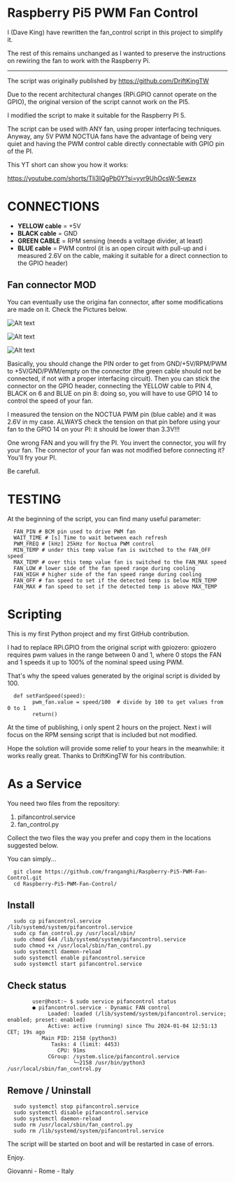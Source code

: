 # Raspberry Pi5 PWM Fan Control

I (Dave King) have rewritten the fan_control script in this project to simplify it.

The rest of this remains unchanged as I wanted to preserve the instructions on rewiring
the fan to work with the Raspberry Pi.

<hr>

The script was originally published by 
https://github.com/DriftKingTW

Due to the recent architectural changes (RPi.GPIO cannot operate on the GPIO), the original version of the script cannot work on the PI5.

I modified the script to make it suitable for the Raspberry PI 5.

The script can be used with ANY fan, using proper interfacing techniques.
Anyway, any 5V PWM NOCTUA fans have the advantage of being very quiet and having the PWM control cable directly connectable with GPIO pin of the PI.

This YT short can show you how it works:

https://youtube.com/shorts/Tli3IQgPb0Y?si=yvr9UhOcsW-5ewzx

# CONNECTIONS

- **YELLOW cable** = +5V
- **BLACK cable** = GND
- **GREEN CABLE** = RPM sensing (needs a voltage divider, at least)
- **BLUE cable** = PWM control (it is an open circuit with pull-up and i measured 2.6V on the cable, making it suitable for a direct connection to the GPIO header)

## Fan connector MOD

You can eventually use the origina fan connector, after some modifications are made on it.
Check the Pictures below.

![Alt text](Fan%20Connection%201.jpg?raw=true "Title")

![Alt text](Fan%20Connection%202.jpg?raw=true "Title")

![Alt text](Fan%20Connection%203.jpg?raw=true "Title")

Basically, you should change the PIN order to get from GND/+5V/RPM/PWM to +5V/GND/PWM/empty on the connector (the green cable should not be connected, if not with a proper interfacing circuit). Then you can stick the connector on the GPIO header, connecting the YELLOW cable to PIN 4, BLACK on 6 and BLUE on pin 8: doing so, you will have to use GPIO 14 to control the speed of your fan.

I measured the tension on the NOCTUA PWM pin (blue cable) and it was 2.6V in my case.
ALWAYS check the tension on that pin before using your fan to the GPIO 14 on your PI: it should be lower than 3.3V!!!

One wrong FAN and you will fry the PI.
You invert the connector, you will fry your fan.
The connector of your fan was not modified before connecting it? You'll fry your PI.

Be carefull.

# TESTING

At the beginning of the script, you can find many useful parameter:

      FAN_PIN # BCM pin used to drive PWM fan
      WAIT_TIME # [s] Time to wait between each refresh
      PWM_FREQ # [kHz] 25kHz for Noctua PWM control
      MIN_TEMP # under this temp value fan is switched to the FAN_OFF speed
      MAX_TEMP # over this temp value fan is switched to the FAN_MAX speed
      FAN_LOW # lower side of the fan speed range during cooling
      FAN_HIGH # higher side of the fan speed range during cooling
      FAN_OFF # fan speed to set if the detected temp is below MIN_TEMP 
      FAN_MAX # fan speed to set if the detected temp is above MAX_TEMP 

# Scripting

This is my first Python project and my first GitHub contribution.

I had to replace RPi.GPIO from the original script with gpiozero: gpiozero requires pwm values in the range between 0 and 1, where 0 stops the FAN and 1 speeds it up to 100% of the nominal speed using PWM.

That's why the speed values generated by the original script is divided by 100.

      def setFanSpeed(speed):
      		pwm_fan.value = speed/100  # divide by 100 to get values from 0 to 1
      		return()

At the time of publishing, i only spent 2 hours on the project. 
Next i will focus on the RPM sensing script that is included but not modified.

Hope the solution will provide some relief to your hears in the meanwhile: it works really great.
Thanks to DriftKingTW for his contribution.

# As a Service

You need two files from the repository: 
1. pifancontrol.service 
2. fan_control.py

Collect the two files the way you prefer and copy them in the locations suggested below.

You can simply...

      git clone https://github.com/franganghi/Raspberry-Pi5-PWM-Fan-Control.git
      cd Raspberry-Pi5-PWM-Fan-Control/

## Install

      sudo cp pifancontrol.service /lib/systemd/system/pifancontrol.service
      sudo cp fan_control.py /usr/local/sbin/
      sudo chmod 644 /lib/systemd/system/pifancontrol.service
      sudo chmod +x /usr/local/sbin/fan_control.py
      sudo systemctl daemon-reload
      sudo systemctl enable pifancontrol.service
      sudo systemctl start pifancontrol.service

## Check status

            user@host:~ $ sudo service pifancontrol status
            ● pifancontrol.service - Dynamic FAN control
                 Loaded: loaded (/lib/systemd/system/pifancontrol.service; enabled; preset: enabled)
                 Active: active (running) since Thu 2024-01-04 12:51:13 CET; 19s ago
               Main PID: 2158 (python3)
                  Tasks: 4 (limit: 4453)
                    CPU: 91ms
                 CGroup: /system.slice/pifancontrol.service
                         └─2158 /usr/bin/python3 /usr/local/sbin/fan_control.py

## Remove / Uninstall

      sudo systemctl stop pifancontrol.service
      sudo systemctl disable pifancontrol.service
      sudo systemctl daemon-reload
      sudo rm /usr/local/sbin/fan_control.py
      sudo rm /lib/systemd/system/pifancontrol.service


The script will be started on boot and will be restarted in case of errors.

Enjoy.

Giovanni - Rome - Italy
